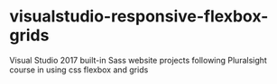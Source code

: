 # visualstudio-responsive-flexbox-grids
Visual Studio 2017 built-in Sass website projects following Pluralsight course in using css flexbox and grids
